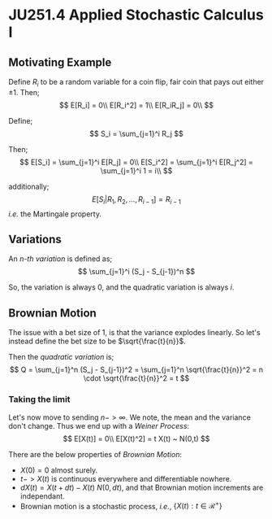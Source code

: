 # JU251.4 Applied Stochastic Calculus I
## Motivating Example
Define $R_i$ to be a random variable for a coin flip, fair coin that pays out either $\pm 1$.
Then;
$$
    E[R_i] = 0\\
    E[R_i^2] = 1\\
    E[R_iR_j] = 0\\
$$

Define;
$$
    S_i = \sum_{j=1}^i R_j
$$

Then;
$$
    E[S_i] = \sum_{j=1}^i E[R_j] = 0\\
    E[S_i^2] = \sum_{j=1}^i E[R_j^2] = \sum_{j=1}^i 1 = i\\
$$

additionally;
$$
    E[S_i|R_1, R_2, \dots, R_{i-1}] = R_{i-1}
$$
_i.e._ the Martingale property.


## Variations
An _n-th variation_ is defined as;
$$
    \sum_{j=1}^i (S_j - S_{j-1})^n
$$

So, the variation is always 0, and the quadratic variation is always $i$.

## Brownian Motion
The issue with a bet size of 1, is that the variance explodes linearly. So let's instead define the bet size to
be $\sqrt{\frac{t}{n}}$.

Then the _quadratic variation_ is;
$$
    Q = \sum_{j=1}^n (S_j - S_{j-1})^2 = \sum_{j=1}^n \sqrt{\frac{t}{n}}^2 = n \cdot \sqrt{\frac{t}{n}}^2 = t
$$

### Taking the limit
Let's now move to sending $n -> \infty$. We note, the mean and the variance don't change. 
Thus we end up with a _Weiner Process_:
$$
    E[X(t)] = 0\\
    E[X(t)^2] = t
    X(t) ~ N(0,t)
$$

There are the below properties of _Brownian Motion_:
 - $X(0) = 0$ almost surely.
 - $t -> X(t)$ is continuous everywhere and differentiable nowhere.
 - $dX(t) = X(t + dt) - X(t) ~ N(0,dt)$, and that Brownian motion increments are independant.
 - Brownian motion is a stochastic process, _i.e._, $\{X(t):t\in \mathcal{R}^+\}$
        
